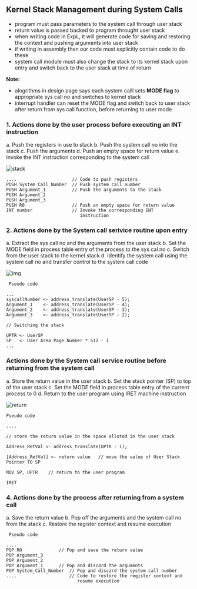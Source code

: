 ## Kernel Stack Management during System Calls
- program must pass parameters to the system call through user stack
- return value is passed backed to program throught user stack
- when writing code in ExpL, it will generate code for saving and restoring the context and pushing arguments into user stack
- if writing in assembly then our code must explicitly contain code to do these
- system call module must also change the stack to its kernel stack upon entry and switch back to the user stack at time of return

**Note:**
- alogrithms in design page says each system calll sets **MODE flag** to appropriate sys call no and switches to kernel stack
- interrupt handler can reset the MODE flag and switch back to user stack after return from sys call function, before returning to user mode

<h3>1. Actions done by the user process before executing an INT instruction </h3>
a. Push the registers in use to stack
b. Push the system call no into the stack
c. Push the arguments
d. Push an empty space for return value
e. Invoke the INT instruction corresponding to the system call

![stack](https://exposnitc.github.io/img/Stack_Management/Kernel_sw1.png)
```
.... 			         // Code to push registers
PUSH System_Call_Number	 // Push system call number
PUSH Argument_1		     // Push the arguments to the stack
PUSH Argument_2
PUSH Argument_3
PUSH R0			         // Push an empty space for return value
INT number		         // Invoke the corresponding INT 
			                instruction
```

<h3>2. Actions done by the System call serivice routine upon entry</h3>
a. Extract the sys call no and the arguments from the user stack
b. Set the MODE field in process table entry of the process to the sys cal no
c. Switch from the user stack to the kernel stack
d. Identify the system call using the system call no and transfer control to the system call code

![img](https://exposnitc.github.io/img/Stack_Management/Kernel_sw2.png)
```
 Pseudo code

... 
syscallNumber <- address_translate(UserSP - 5);
Argument_1    <- address_translate(UserSP - 4);
Argument_2    <- address_translate(UserSP - 3);
Argument_3    <- address_translate(UserSP - 2);

// Switching the stack

UPTR <- UserSP
SP   <- User Area Page Number * 512 - 1
...
```

<h3>Actions done by the System call service routine before returning from the system call</h3>

a. Store the return value in the user stack
b. Set the stack pointer (SP) to top of the user stack
c. Set the MODE field in process table entry of the current process to 0
d. Return to the user program using IRET machine instruction

![return](https://exposnitc.github.io/img/Stack_Management/Kernel_sw1.png)
```
Pseudo code

....		   

// store the return value in the space alloted in the user stack

Address_RetVal <- address_translate(UPTR - 1);
		
[Address_RetVal] <- return value   // move the value of User Stack Pointer TO SP
		
MOV SP, UPTR    // return to the user program

IRET
```

<h3>4. Actions done by the process after returning from a system call</h3>
a. Save the return value
b. Pop off the arguments and the system call no from the stack
c. Restore the register context and resume execution

```
 Pseudo code

....
POP R0			    // Pop and save the return value
POP Argument_3		
POP Argument_2
POP Argument_1		// Pop and discard the arguments
POP System_Call_Number	// Pop and discard the system call number 
....			        // Code to restore the register context and 
                           resume execution

```
